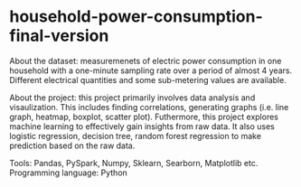 # household-power-consumption-final-version

About the dataset: measuremenets of electric power consumption in one household with a one-minute sampling rate over a period of almost 4 years. Different electrical quantities and some sub-metering values are available. 

About the project: this project primarily involves data analysis and visaulization. This includes finding correlations, generating graphs (i.e. line graph, heatmap, boxplot, scatter plot). Futhermore, this project explores machine learning to effectively gain insights from raw data. It also uses logistic regression, decision tree, random forest regression to make prediction based on the raw data. 

Tools: Pandas, PySpark, Numpy, Sklearn, Searborn, Matplotlib etc.
Programming language: Python
